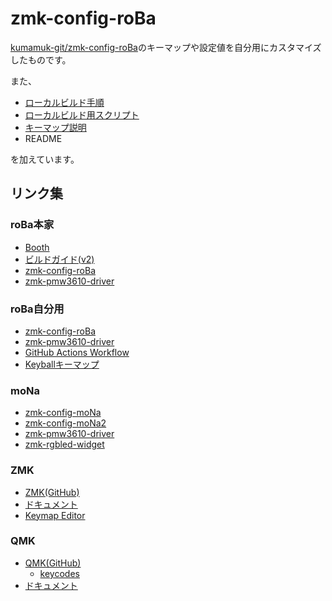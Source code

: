# zmk-config-roBa
[kumamuk-git/zmk-config-roBa](https://github.com/kumamuk-git/zmk-config-roBa)のキーマップや設定値を自分用にカスタマイズしたものです。

また、

- [ローカルビルド手順](https://github.com/kot149/zmk-config-roBa/blob/main/docs/build_locally.md)
- [ローカルビルド用スクリプト](https://github.com/kot149/zmk-config-roBa/blob/main/scripts)
- [キーマップ説明](https://github.com/kot149/zmk-config-roBa/blob/main/docs/keymap.md)
- README

を加えています。

## リンク集

### roBa本家
- [Booth](https://kumamuk.booth.pm)
- [ビルドガイド(v2)](https://github.com/kumamuk-git/roBa/blob/main/doc/v2/buildguide_v2.md)
- [zmk-config-roBa](https://github.com/kumamuk-git/zmk-config-roBa)
- [zmk-pmw3610-driver](https://github.com/kumamuk-git/zmk-pmw3610-driver)

### roBa自分用
- [zmk-config-roBa](https://github.com/kot149/zmk-config-roBa)
- [zmk-pmw3610-driver](https://github.com/kot149/zmk-pmw3610-driver)
- [GitHub Actions Workflow](https://github.com/kot149/zmk-config-roBa/actions/workflows/build.yml)
- [Keyballキーマップ](https://github.com/kot149/keyball/blob/master/qmk_firmware/keyboards/keyball/keyball39/keymaps/viax/keymap.c)

### moNa
- [zmk-config-moNa](https://github.com/sayu-hub/zmk-config-moNa)
- [zmk-config-moNa2](https://github.com/sayu-hub/zmk-config-moNa2)
- [zmk-pmw3610-driver](https://github.com/sayu-hub/zmk-pmw3610-driver)
- [zmk-rgbled-widget](https://github.com/caksoylar/zmk-rgbled-widget)

### ZMK
- [ZMK(GitHub)](https://github.com/zmkfirmware/zmk)
- [ドキュメント](https://zmk.dev/docs)
- [Keymap Editor](https://nickcoutsos.github.io/keymap-editor/)

### QMK
- [QMK(GitHub)](https://github.com/qmk/qmk_firmware)
  - [keycodes](https://github.com/qmk/qmk_firmware/blob/master/quantum/keycodes.h)
- [ドキュメント](https://docs.qmk.fm)
